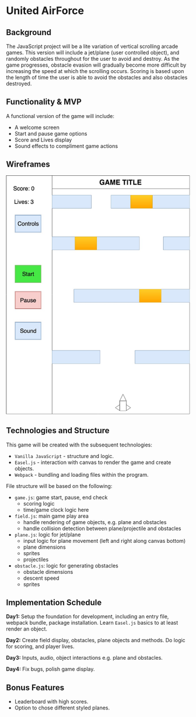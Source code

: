 # United AirForce

## Background
The JavaScript project will be a lite variation of vertical scrolling arcade games. This version will include a jet/plane (user controlled object), and randomly obstacles throughout for the user to avoid and destroy. As the game progresses, obstacle evasion will gradually become more difficult by increasing the speed at which the scrolling occurs. Scoring is based upon the length of time the user is able to avoid the obstacles and also obstacles destroyed.

## Functionality & MVP
A functional version of the game will include:
+ A welcome screen
+ Start and pause game options
+ Score and Lives display
+ Sound effects to compliment game actions

## Wireframes

![jsp_wireframe](./docs/jsp_wireframe.jpg)

## Technologies and Structure
This game will be created with the subsequent technologies:
+ `Vanilla JavaScript` - structure and logic.
+ `Easel.js` - interaction with canvas to render the game and create objects.
+ `Webpack` - bundling and loading files within the program.

File structure will be based on the following:
+ `game.js`: game start, pause, end check
  + scoring logic
  + time/game clock logic here
+ `field.js`: main game play area
  + handle rendering of game objects, e.g. plane and obstacles
  + handle collision detection between plane/projectile and obstacles
+ `plane.js`: logic for jet/plane
  + input logic for plane movement (left and right along canvas bottom)
  + plane dimensions
  + sprites
  + projectiles
+ `obstacle.js`: logic for generating obstacles
  + obstacle dimensions
  + descent speed
  + sprites

## Implementation Schedule
**Day1:** Setup the foundation for development, including an entry file, webpack bundle, package installation. Learn `Easel.js` basics to at least render an object.

**Day2:** Create field display, obstacles, plane objects and methods. Do logic for scoring, and player lives.

**Day3:** Inputs, audio, object interactions e.g. plane and obstacles.

**Day4:** Fix bugs, polish game display.

## Bonus Features
+ Leaderboard with high scores.
+ Option to chose different styled planes.
